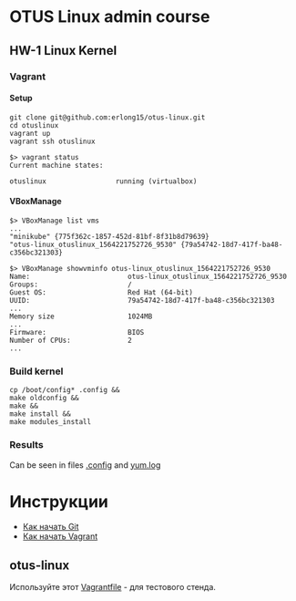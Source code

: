 
# OTUS Linux admin course

## HW-1 Linux Kernel

### Vagrant

#### Setup 

```
git clone git@github.com:erlong15/otus-linux.git  
cd otuslinux  
vagrant up  
vagrant ssh otuslinux  

$> vagrant status
Current machine states:

otuslinux                 running (virtualbox)
```

#### VBoxManage

```
$> VBoxManage list vms
...
"minikube" {775f362c-1857-452d-81bf-8f31b8d79639}
"otus-linux_otuslinux_1564221752726_9530" {79a54742-18d7-417f-ba48-c356bc321303}

$> VBoxManage showvminfo otus-linux_otuslinux_1564221752726_9530
Name:                        otus-linux_otuslinux_1564221752726_9530
Groups:                      /
Guest OS:                    Red Hat (64-bit)
UUID:                        79a54742-18d7-417f-ba48-c356bc321303
...
Memory size                  1024MB
...
Firmware:                    BIOS
Number of CPUs:              2
...

```

### Build kernel
```
cp /boot/config* .config &&
make oldconfig &&
make &&
make install &&
make modules_install
```

### Results 

Can be seen in files [.config](.config) and [yum.log](yum.log)



# Инструкции

* [Как начать Git](git_quick_start.md)
* [Как начать Vagrant](vagrant_quick_start.md)

## otus-linux

Используйте этот [Vagrantfile](Vagrantfile) - для тестового стенда.
